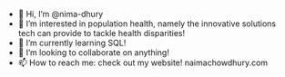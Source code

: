 - 👋 Hi, I’m @nima-dhury
- 👀 I’m interested in population health, namely the innovative solutions tech can provide to tackle health disparities! 
- 🌱 I’m currently learning SQL!
- 💞️ I’m looking to collaborate on anything! 
- 📫 How to reach me: check out my website! naimachowdhury.com

<!---
nima-dhury/nima-dhury is a ✨ special ✨ repository because its `README.md` (this file) appears on your GitHub profile.
You can click the Preview link to take a look at your changes.
--->
